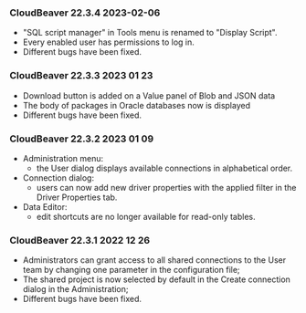 ### CloudBeaver 22.3.4   2023-02-06

* "SQL script manager" in Tools menu is renamed to "Display Script".
* Every enabled user has permissions to log in.
* Different bugs have been fixed.

### CloudBeaver 22.3.3   2023 01 23
* Download button is added on a Value panel of Blob and JSON data
* The body of packages in Oracle databases now is displayed
* Different bugs have been fixed.

### CloudBeaver 22.3.2   2023 01 09
- Administration menu:
  - the User dialog displays available connections in alphabetical order.
- Connection dialog:
  - users can now add new driver properties with the applied filter in the Driver Properties tab.
- Data Editor:
  - edit shortcuts are no longer available for read-only tables.

### CloudBeaver 22.3.1   2022 12 26
* Administrators can grant access to all shared connections to the User team by changing one parameter in the configuration file;
* The shared project is now selected by default in the Create connection dialog in the Administration;
* Different bugs have been fixed.

